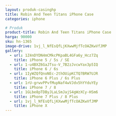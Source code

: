 ```yaml
---
layout: produk-casinghp
title: Robin And Teen Titans iPhone Case
categories: iphone

# Produk
product-title: Robin And Teen Titans iPhone Case
harga: 90000
sku: hn-1365
image-drive: 1vj_l_NfEsQfLjKXwwMjfTcOAZKwVfJMP
gallery:
  - url: 1Z4nDYDN4mCMkcPKpaBL4GFa6y_Hcz7Zq
    title: iPhone 5 / 5s / SE
  - url: 1-u4BXZ6GaJTsu-V_7B2zJvcwYax3p5IQ
    title: iPhone 6 / 6s
  - url: 1IyWZQfQnoNEc-2thOUipKCTQ7BRW7UJR
    title: iPhone 6 Plus / 6s Plus
  - url: 1rU-grwvPPvfMupNaf4wVJdv5hYYduYEy
    title: iPhone 7 / 8
  - url: 1GLbe8pTDByJLaLSmJajS4gWzXCy-HSm6
    title: iPhone 7 Plus / 8 Plus
  - url: 1vj_l_NfEsQfLjKXwwMjfTcOAZKwVfJMP
    title: iPhone X
---
```

